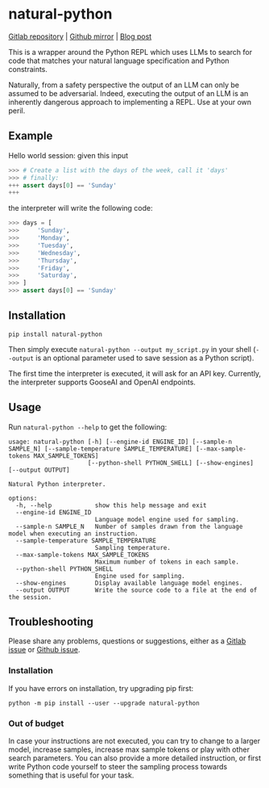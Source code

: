 # natural-python

[Gitlab repository](https://gitlab.com/da_doomer/natural-python) | [Github mirror](https://github.com/dadoomer/natural-python) | [Blog post](https://iamleo.space/2023-02-20-llm-python-repl/)

This is a wrapper around the Python REPL which uses LLMs to search for code that matches your natural language specification and Python constraints.

Naturally, from a safety perspective the output of an LLM can only be assumed to be adversarial. Indeed, executing the output of an LLM is an inherently dangerous approach to implementing a REPL. Use at your own peril.

## Example

Hello world session: given this input

```python
>>> # Create a list with the days of the week, call it 'days'
>>> # finally:
+++ assert days[0] == 'Sunday'
+++
```

the interpreter will write the following code:

```python
>>> days = [
>>>     'Sunday',
>>>     'Monday',
>>>     'Tuesday',
>>>     'Wednesday',
>>>     'Thursday',
>>>     'Friday',
>>>     'Saturday',
>>> ]
>>> assert days[0] == 'Sunday'
```

## Installation

`pip install natural-python`

Then simply execute `natural-python --output my_script.py` in your shell (`--output` is an optional parameter used to save session as a Python script).

The first time the interpreter is executed, it will ask for an API key. Currently, the interpreter supports GooseAI and OpenAI endpoints.

## Usage

Run `natural-python --help` to get the following:

```
usage: natural-python [-h] [--engine-id ENGINE_ID] [--sample-n SAMPLE_N] [--sample-temperature SAMPLE_TEMPERATURE] [--max-sample-tokens MAX_SAMPLE_TOKENS]
                      [--python-shell PYTHON_SHELL] [--show-engines] [--output OUTPUT]

Natural Python interpreter.

options:
  -h, --help            show this help message and exit
  --engine-id ENGINE_ID
                        Language model engine used for sampling.
  --sample-n SAMPLE_N   Number of samples drawn from the language model when executing an instruction.
  --sample-temperature SAMPLE_TEMPERATURE
                        Sampling temperature.
  --max-sample-tokens MAX_SAMPLE_TOKENS
                        Maximum number of tokens in each sample.
  --python-shell PYTHON_SHELL
                        Engine used for sampling.
  --show-engines        Display available language model engines.
  --output OUTPUT       Write the source code to a file at the end of the session.
```

## Troubleshooting

Please share any problems, questions or suggestions, either as a [Gitlab issue](https://gitlab.com/da_doomer/natural-python/-/issues) or [Github issue](https://github.com/dadoomer/natural-python/issues).

### Installation

If you have errors on installation, try upgrading pip first:

`python -m pip install --user --upgrade natural-python`

### Out of budget

In case your instructions are not executed, you can try to change to a larger model, increase samples, increase max sample tokens or play with other search parameters. You can also provide a more detailed instruction, or first write Python code yourself to steer the sampling process towards something that is useful for your task.
